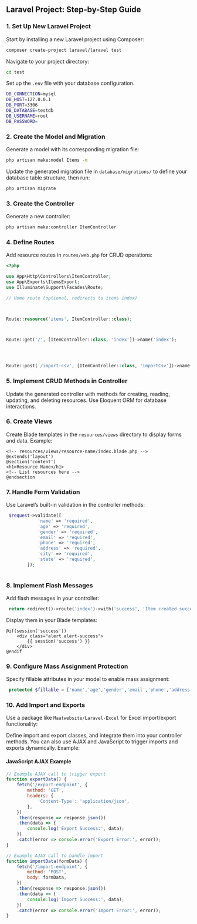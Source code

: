 ## Laravel Project: Step-by-Step Guide



### 1. Set Up New Laravel Project

Start by installing a new Laravel project using Composer:

```bash
composer create-project laravel/laravel test
```

Navigate to your project directory:

```bash
cd test
```

Set up the `.env` file with your database configuration.
```bash
DB_CONNECTION=mysql
DB_HOST=127.0.0.1
DB_PORT=3306
DB_DATABASE=testdb
DB_USERNAME=root
DB_PASSWORD=
```
### 2. Create the Model and Migration

Generate a model with its corresponding migration file:

```bash
php artisan make:model Items -m
```

Update the generated migration file in `database/migrations/` to define your database table structure, then run:

```bash
php artisan migrate
```

### 3. Create the Controller

Generate a new controller:

```bash
php artisan make:controller ItemController
```

### 4. Define Routes

Add resource routes in `routes/web.php` for CRUD operations:

```php
<?php

use App\Http\Controllers\ItemController;
use App\Exports\ItemsExport;
use Illuminate\Support\Facades\Route;

// Home route (optional, redirects to items index)



Route::resource('items', ItemController::class);



Route::get('/', [ItemController::class, 'index'])->name('index');




Route::post('/import-csv', [ItemController::class, 'importCsv'])->name('items.importCsv');
```

### 5. Implement CRUD Methods in Controller

Update the generated controller with methods for creating, reading, updating, and deleting resources. Use Eloquent ORM for database interactions.

### 6. Create Views

Create Blade templates in the `resources/views` directory to display forms and data. Example:

```blade.php
<!-- resources/views/resource-name/index.blade.php -->
@extends('layout')
@section('content')
<h1>Resource Name</h1>
<!-- List resources here -->
@endsection
```

### 7. Handle Form Validation

Use Laravel’s built-in validation in the controller methods:

```php
 $request->validate([
            'name' => 'required',
            'age' => 'required',
            'gender' => 'required',
            'email' => 'required',
            'phone' => 'required',
            'address' => 'required',
            'city' => 'required',
            'state' => 'required',
        ]);
    
```

### 8. Implement Flash Messages

Add flash messages in your controller:

```php
 return redirect()->route('index')->with('success', 'Item created successfully.');
```

Display them in your Blade templates:

```blade.php
@if(session('success'))
    <div class="alert alert-success">
        {{ session('success') }}
    </div>
@endif
```

### 9. Configure Mass Assignment Protection

Specify fillable attributes in your model to enable mass assignment:

```php
 protected $fillable = ['name','age','gender','email','phone','address','city','state'];
```

### 10. Add Import and Exports

Use a package like `Maatwebsite/Laravel-Excel` for Excel import/export functionality:



Define import and export classes, and integrate them into your controller methods. You can also use AJAX and JavaScript to trigger imports and exports dynamically. Example:

#### JavaScript AJAX Example

```javascript
// Example AJAX call to trigger export
function exportData() {
    fetch('/export-endpoint', {
        method: 'GET',
        headers: {
            'Content-Type': 'application/json',
        },
    })
    .then(response => response.json())
    .then(data => {
        console.log('Export Success:', data);
    })
    .catch(error => console.error('Export Error:', error));
}

// Example AJAX call to handle import
function importData(formData) {
    fetch('/import-endpoint', {
        method: 'POST',
        body: formData,
    })
    .then(response => response.json())
    .then(data => {
        console.log('Import Success:', data);
    })
    .catch(error => console.error('Import Error:', error));
}


